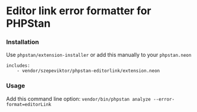 # Editor link error formatter for PHPStan

### Installation

Use `phpstan/extension-installer` or add this manually to your `phpstan.neon`

```neon
includes:
    - vendor/szepeviktor/phpstan-editorlink/extension.neon
```

### Usage

Add this command line option: `vendor/bin/phpstan analyze --error-format=editorLink`
